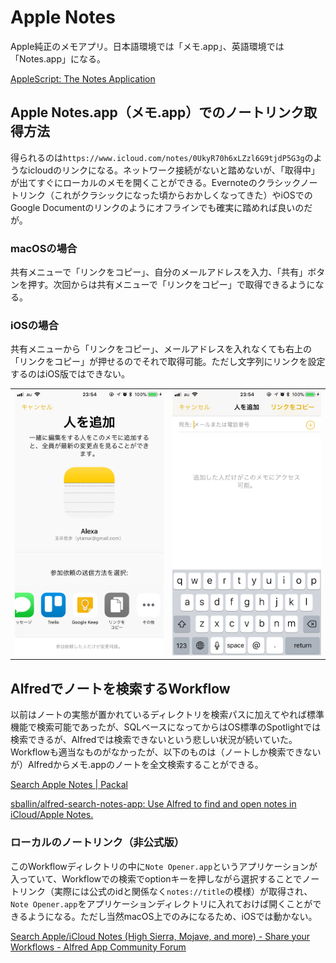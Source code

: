 # Apple Notes

Apple純正のメモアプリ。日本語環境では「メモ.app」、英語環境では「Notes.app」になる。

[AppleScript: The Notes Application](https://www.macosxautomation.com/applescript/notes/index.html)

## Apple Notes.app（メモ.app）でのノートリンク取得方法

得られるのは`https://www.icloud.com/notes/0UkyR70h6xLZzl6G9tjdP5G3g`のようなicloudのリンクになる。ネットワーク接続がないと踏めないが、「取得中」が出てすぐにローカルのメモを開くことができる。Evernoteのクラシックノートリンク（これがクラシックになった頃からおかしくなってきた）やiOSでのGoogle Documentのリンクのようにオフラインでも確実に踏めれば良いのだが。

### macOSの場合

共有メニューで「リンクをコピー」、自分のメールアドレスを入力、「共有」ボタンを押す。次回からは共有メニューで「リンクをコピー」で取得できるようになる。

### iOSの場合

共有メニューから「リンクをコピー」、メールアドレスを入れなくても右上の「リンクをコピー」が押せるのでそれで取得可能。ただし文字列にリンクを設定するのはiOS版ではできない。

|                                       |                                       |
| ------------------------------------- | ------------------------------------- |
| ![get-link1](fig/Notes-get-link1.png) | ![get-link2](fig/Notes-get-link2.png) |

## Alfredでノートを検索するWorkflow

以前はノートの実態が置かれているディレクトリを検索パスに加えてやれば標準機能で検索可能であったが、SQLベースになってからはOS標準のSpotlightでは検索できるが、Alfredでは検索できないという悲しい状況が続いていた。Workflowも適当なものがなかったが、以下のものは（ノートしか検索できないが）Alfredからメモ.appのノートを全文検索することができる。

[Search Apple Notes | Packal](http://www.packal.org/workflow/search-apple-notes)

[sballin/alfred-search-notes-app: Use Alfred to find and open notes in iCloud/Apple Notes.](https://github.com/sballin/alfred-search-notes-app)

### ローカルのノートリンク（非公式版）

このWorkflowディレクトリの中に`Note Opener.app`というアプリケーションが入っていて、Workflowでの検索でoptionキーを押しながら選択することでノートリンク（実際には公式のidと関係なく`notes://title`の模様）が取得され、`Note Opener.app`をアプリケーションディレクトリに入れておけば開くことができるようになる。ただし当然macOS上でのみになるため、iOSでは動かない。

[Search Apple/iCloud Notes (High Sierra, Mojave, and more) - Share your Workflows - Alfred App Community Forum](https://www.alfredforum.com/topic/11716-search-appleicloud-notes-high-sierra-mojave-and-more/?tab=comments#comment-63513)